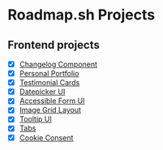 # Roadmap.sh  Projects

## Frontend projects
- [x] [Changelog Component](https://roadmap.sh/projects/changelog-component)
- [x] [Personal Portfolio](https://roadmap.sh/projects/portfolio-website)
- [x] [Testimonial Cards](https://roadmap.sh/projects/testimonial-cards)
- [x] [Datepicker UI](https://roadmap.sh/projects/datepicker-ui)
- [X] [Accessible Form UI](https://roadmap.sh/projects/accessible-form-ui)
- [X] [Image Grid Layout](https://roadmap.sh/projects/image-grid)
- [X] [Tooltip UI](https://roadmap.sh/projects/tooltip-ui)
- [X] [Tabs](https://roadmap.sh/projects/simple-tabs)
- [X] [Cookie Consent](https://roadmap.sh/projects/cookie-consent)